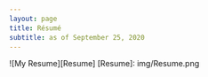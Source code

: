 ```yaml
---
layout: page
title: Résumé
subtitle: as of September 25, 2020
---
```

![My Resume][Resume]
[Resume]: img/Resume.png
